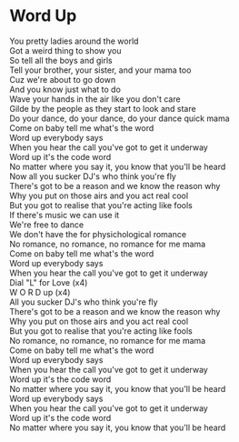 # Word Up

You pretty ladies around the world  
Got a weird thing to show you  
So tell all the boys and girls  
Tell your brother, your sister, and your mama too  
Cuz we're about to go down  
And you know just what to do  
Wave your hands in the air like you don't care  
Gilde by the people as they start to look and stare  
Do your dance, do your dance, do your dance quick mama  
Come on baby tell me what's the word  
Word up everybody says  
When you hear the call you've got to get it underway  
Word up it's the code word  
No matter where you say it, you know that you'll be heard  
Now all you sucker DJ's who think you're fly  
There's got to be a reason and we know the reason why  
Why you put on those airs and you act real cool  
But you got to realise that you're acting like fools  
If there's music we can use it  
We're free to dance  
We don't have the for physichological romance  
No romance, no romance, no romance for me mama  
Come on baby tell me what's the word  
Word up everybody says  
When you hear the call you've got to get it underway  
Dial "L" for Love (x4)  
W O R D up (x4)  
All you sucker DJ's who think you're fly  
There's got to be a reason and we know the reason why  
Why you put on those airs and you act real cool  
But you got to realise that you're acting like fools  
No romance, no romance, no romance for me mama  
Come on baby tell me what's the word  
Word up everybody says  
When you hear the call you've got to get it underway  
Word up it's the code word  
No matter where you say it, you know that you'll be heard  
Word up everybody says  
When you hear the call you've got to get it underway  
Word up it's the code word  
No matter where you say it, you know that you'll be heard
